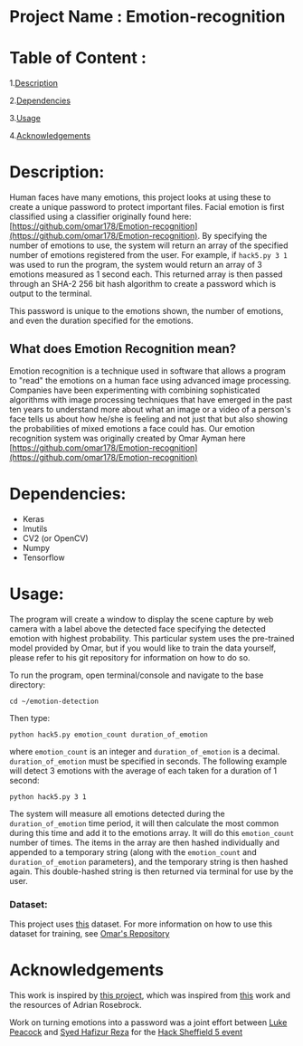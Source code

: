 # Project Name : Emotion-recognition
# Table of Content :

1.[Description](#p1)

2.[Dependencies](#p2)

3.[Usage](#p3)

4.[Acknowledgements](#p4)

<a id="p1"></a> 
# Description:

Human faces have many emotions, this project looks at using these to create a unique password to protect important files. Facial emotion is first classified using a classifier originally found here: [https://github.com/omar178/Emotion-recognition](https://github.com/omar178/Emotion-recognition). By specifying the number of emotions to use, the system will return an array of the specified number of emotions registered from the user. For example, if `hack5.py 3 1` was used to run the program, the system would return an array of 3 emotions measured as 1 second each. This returned array is then passed through an SHA-2 256 bit hash algorithm to create a password which is output to the terminal. 

This password is unique to the emotions shown, the number of emotions, and even the duration specified for the emotions.

## What does Emotion Recognition mean?

Emotion recognition is a technique used in software that allows a program to "read" the emotions on a human face using advanced image processing. Companies have been experimenting with combining sophisticated algorithms with image processing techniques that have emerged in the past ten years to understand more about what an image or a video of a person's face tells us about how he/she is feeling and not just that but also showing the probabilities of mixed emotions a face could has. Our emotion recognition system was originally created by Omar Ayman here [https://github.com/omar178/Emotion-recognition](https://github.com/omar178/Emotion-recognition)

<a id="p2"></a> 
# Dependencies:
* Keras
* Imutils
* CV2 (or OpenCV)
* Numpy
* Tensorflow

<a id="p3"></a> 
# Usage:


The program will create a window to display the scene capture by web camera with a label above the detected face specifying the detected emotion with highest probability. 
This particular system uses the pre-trained model provided by Omar, but if you would like to train the data yourself, please refer to his git repository for information on how to do so. 

To run the program, open terminal/console and navigate to the base directory:
```
cd ~/emotion-detection 
```

Then type:
``` 
python hack5.py emotion_count duration_of_emotion
```
where `emotion_count` is an integer and `duration_of_emotion` is a decimal. `duration_of_emotion` must be specified in seconds. The following example will detect 3 emotions with the average of each taken for a duration of 1 second:
```
python hack5.py 3 1
```

The system will measure all emotions detected during the `duration_of_emotion` time period, it will then calculate the most common during this time and add it to the emotions array. It will do this `emotion_count` number of times. The items in the array are then hashed individually and appended to a temporary string (along with the `emotion_count` and `duration_of_emotion` parameters), and the temporary string is then hashed again. This double-hashed string is then returned via terminal for use by the user.




### Dataset:

This project uses [this](https://www.kaggle.com/c/3364/download-all) dataset. For more information on how to use this dataset for training, see [Omar's Repository](https://github.com/omar178/Emotion-recognition)

<a id="p4"></a> 
# Acknowledgements
This work is inspired by [this project](https://github.com/omar178/Emotion-recognition), which was  inspired from [this](https://github.com/oarriaga/face_classification) work and the resources of Adrian Rosebrock. 

Work on turning emotions into a password was a joint effort between [Luke Peacock](https://github.com/LukePeacock) and [Syed Hafizur Reza](https://github.com/sreza1) for the [Hack Sheffield 5 event](https://hacksheffield.co/)

